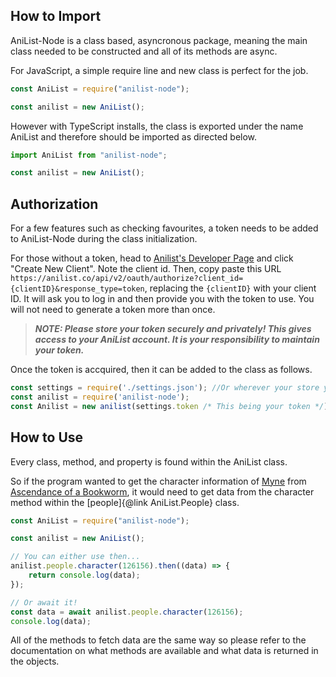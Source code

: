 ## How to Import

AniList-Node is a class based, asyncronous package, meaning the main class needed to be constructed and all of its methods are async. 

For JavaScript, a simple require line and new class is perfect for the job.
```JavaScript
const AniList = require("anilist-node");

const anilist = new AniList();
```

However with TypeScript installs, the class is exported under the name AniList and therefore should be imported as directed below.
```TypeScript
import AniList from "anilist-node";

const anilist = new AniList();
```

## Authorization

For a few features such as checking favourites, a token needs to be added to AniList-Node during the class initialization. 

For those without a token, head to [Anilist's Developer Page](https://anilist.co/settings/developer) and click "Create New Client". Note the client id. Then, copy paste this URL `https://anilist.co/api/v2/oauth/authorize?client_id={clientID}&response_type=token`, replacing the `{clientID}` with your client ID. It will ask you to log in and then provide you with the token to use. You will not need to generate a token more than once.

>***NOTE: Please store your token securely and privately! This gives access to your AniList account. It is your responsibility to maintain your token.***

Once the token is accquired, then it can be added to the class as follows.

```JavaScript
const settings = require('./settings.json'); //Or wherever your store your token.
const anilist = require('anilist-node');
const Anilist = new anilist(settings.token /* This being your token */);
```

## How to Use

Every class, method, and property is found within the AniList class. 

So if the program wanted to get the character information of [Myne](https://anilist.co/character/126156) from [Ascendance of a Bookworm](https://anilist.co/manga/87383), it would need to get data from the character method within the [people]{@link AniList.People} class.

```JavaScript
const AniList = require("anilist-node");

const anilist = new AniList();

// You can either use then...
anilist.people.character(126156).then((data) => {
	return console.log(data);
});

// Or await it!
const data = await anilist.people.character(126156);
console.log(data);
```

All of the methods to fetch data are the same way so please refer to the documentation on what methods are available and what data is returned in the objects.